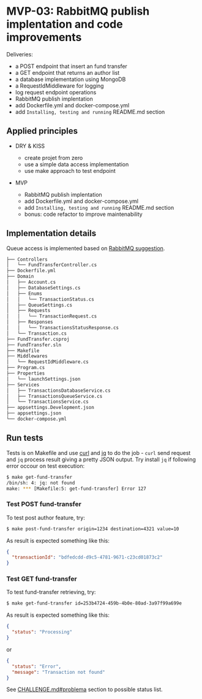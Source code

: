 # MVP-03: RabbitMQ publish implentation and code improvements

Deliveries:

 * a POST endpoint that insert an fund transfer
 * a GET endpoint that returns an author list
 * a database implementation using MongoDB
 * a RequestIdMiddleware for logging
 * log request endpoint operations
 * RabbitMQ publish implentation
 * add Dockerfile.yml and docker-compose.yml
 * add `Installing, testing and running` README.md section

## Applied principles

 * DRY & KISS

   * create projet from zero
   * use a simple data access implementation
   * use make approach to test endpoint
 
 * MVP
 
   * RabbitMQ publish implentation
   * add Dockerfile.yml and docker-compose.yml
   * add `Installing, testing and running` README.md section
   * bonus: code refactor to improve maintenability

## Implementation details

Queue access is implemented based on [RabbitMQ suggestion](https://www.rabbitmq.com/tutorials/tutorial-one-dotnet.html).

``` bash
├── Controllers
│   └── FundTransferController.cs
├── Dockerfile.yml
├── Domain
│   ├── Account.cs
│   ├── DatabaseSettings.cs
│   ├── Enums
│   │   └── TransactionStatus.cs
│   ├── QueueSettings.cs
│   ├── Requests
│   │   └── TransactionRequest.cs
│   ├── Responses
│   │   └── TransactionsStatusResponse.cs
│   └── Transaction.cs
├── FundTransfer.csproj
├── FundTransfer.sln
├── Makefile
├── Middlewares
│   └── RequestIdMiddleware.cs
├── Program.cs
├── Properties
│   └── launchSettings.json
├── Services
│   ├── TransactionsDatabaseService.cs
│   ├── TransactionsQueueService.cs
│   └── TransactionsService.cs
├── appsettings.Development.json
├── appsettings.json
└── docker-compose.yml
```

## Run tests

Tests is on Makefile and use [curl](https://curl.se/) and [jq](https://jqlang.github.io/jq/) to do the job - `curl` send request and `jq` process result giving a pretty JSON output. Try install `jq` if following error occour on test execution:

``` bash
$ make get-fund-transfer
/bin/sh: 4: jq: not found
make: *** [Makefile:5: get-fund-transfer] Error 127
```

### Test POST fund-transfer

To test post author feature, try:

``` bash
$ make post-fund-transfer origin=1234 destination=4321 value=10
```

As result is expected something like this:

``` json
{
  "transactionId": "bdfedcdd-d9c5-4781-9671-c23cd01873c2"
}
```

### Test GET fund-transfer

To test fund-transfer retrieving, try:

``` bash
$ make get-fund-transfer id=253b4724-459b-4b0e-80ad-3a97f99a699e
```

As result is expected something like this:

``` json
{
  "status": "Processing"
}
```
or
``` json
{
  "status": "Error",
  "message": "Transaction not found"
}
```

See [CHALLENGE.md#problema](CHALLENGE.md#problema) section to possible status list.
